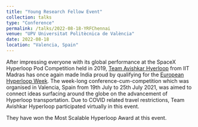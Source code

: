 ```yaml
---
title: "Young Research Fellow Event"
collection: talks
type: "Conference"
permalink: /talks/2022-08-18-YRFChennai
venue: "UPV Universitat Politècnica de València"
date: 2022-08-18
location: "Valencia, Spain"
---
```

After impressing everyone with its global performance at the SpaceX Hyperloop Pod Competition held in 2019, [Team Avishkar Hyerloop](https://www.avishkarhyperloop.com "Avishkar's Website") from IIT Madras has once again made India proud by qualifying for the [European Hyperloop Week](https://www.hyperloopweek.com "EHW"). The week-long conference-cum-competition which was organised in Valencia, Spain from 19th July to 25th July 2021, was aimed to connect ideas surfacing around the globe on the advancement of Hyperloop transportation. Due to COVID related travel restrictions, Team Avishkar Hyperloop participated virtually in this event.

They have won the Most Scalable Hyperloop Award at this event.
